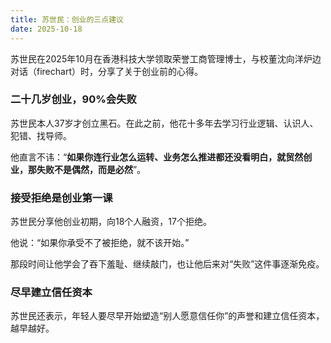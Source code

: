 ```yaml
---
title: 苏世民：创业的三点建议
date: 2025-10-18
---
```


苏世民在2025年10月在香港科技大学领取荣誉工商管理博士，与校董沈向洋炉边对话（firechart）时，分享了关于创业前的心得。

### 二十几岁创业，90%会失败

苏世民本人37岁才创立黑石。在此之前，他花十多年去学习行业逻辑、认识人、犯错、找导师。

他直言不讳：“**如果你连行业怎么运转、业务怎么推进都还没看明白，就贸然创业，那失败不是偶然，而是必然**”。

### 接受拒绝是创业第一课

苏世民分享他创业初期，向18个人融资，17个拒绝。

他说：“如果你承受不了被拒绝，就不该开始。”

那段时间让他学会了吞下羞耻、继续敲门，也让他后来对“失败”这件事逐渐免疫。

### 尽早建立信任资本
苏世民还表示，年轻人要尽早开始塑造“别人愿意信任你”的声誉和建立信任资本，越早越好。